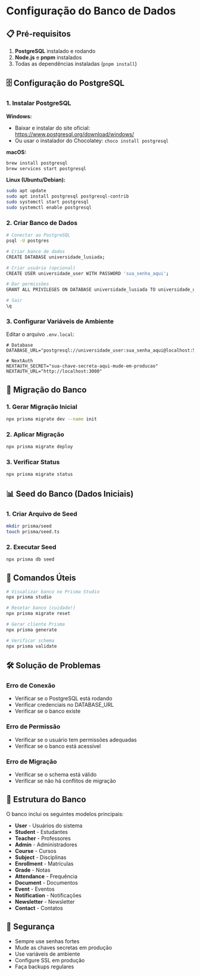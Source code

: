 # Configuração do Banco de Dados

## 📋 Pré-requisitos

1. **PostgreSQL** instalado e rodando
2. **Node.js** e **pnpm** instalados
3. Todas as dependências instaladas (`pnpm install`)

## 🗄️ Configuração do PostgreSQL

### 1. Instalar PostgreSQL

**Windows:**
- Baixar e instalar do site oficial: https://www.postgresql.org/download/windows/
- Ou usar o instalador do Chocolatey: `choco install postgresql`

**macOS:**
```bash
brew install postgresql
brew services start postgresql
```

**Linux (Ubuntu/Debian):**
```bash
sudo apt update
sudo apt install postgresql postgresql-contrib
sudo systemctl start postgresql
sudo systemctl enable postgresql
```

### 2. Criar Banco de Dados

```bash
# Conectar ao PostgreSQL
psql -U postgres

# Criar banco de dados
CREATE DATABASE universidade_lusiada;

# Criar usuário (opcional)
CREATE USER universidade_user WITH PASSWORD 'sua_senha_aqui';

# Dar permissões
GRANT ALL PRIVILEGES ON DATABASE universidade_lusiada TO universidade_user;

# Sair
\q
```

### 3. Configurar Variáveis de Ambiente

Editar o arquivo `.env.local`:

```env
# Database
DATABASE_URL="postgresql://universidade_user:sua_senha_aqui@localhost:5432/universidade_lusiada"

# NextAuth
NEXTAUTH_SECRET="sua-chave-secreta-aqui-mude-em-producao"
NEXTAUTH_URL="http://localhost:3000"
```

## 🚀 Migração do Banco

### 1. Gerar Migração Inicial

```bash
npx prisma migrate dev --name init
```

### 2. Aplicar Migração

```bash
npx prisma migrate deploy
```

### 3. Verificar Status

```bash
npx prisma migrate status
```

## 📊 Seed do Banco (Dados Iniciais)

### 1. Criar Arquivo de Seed

```bash
mkdir prisma/seed
touch prisma/seed.ts
```

### 2. Executar Seed

```bash
npx prisma db seed
```

## 🔧 Comandos Úteis

```bash
# Visualizar banco no Prisma Studio
npx prisma studio

# Resetar banco (cuidado!)
npx prisma migrate reset

# Gerar cliente Prisma
npx prisma generate

# Verificar schema
npx prisma validate
```

## 🛠️ Solução de Problemas

### Erro de Conexão
- Verificar se o PostgreSQL está rodando
- Verificar credenciais no DATABASE_URL
- Verificar se o banco existe

### Erro de Permissão
- Verificar se o usuário tem permissões adequadas
- Verificar se o banco está acessível

### Erro de Migração
- Verificar se o schema está válido
- Verificar se não há conflitos de migração

## 📁 Estrutura do Banco

O banco inclui os seguintes modelos principais:

- **User** - Usuários do sistema
- **Student** - Estudantes
- **Teacher** - Professores
- **Admin** - Administradores
- **Course** - Cursos
- **Subject** - Disciplinas
- **Enrollment** - Matrículas
- **Grade** - Notas
- **Attendance** - Frequência
- **Document** - Documentos
- **Event** - Eventos
- **Notification** - Notificações
- **Newsletter** - Newsletter
- **Contact** - Contatos

## 🔐 Segurança

- Sempre use senhas fortes
- Mude as chaves secretas em produção
- Use variáveis de ambiente
- Configure SSL em produção
- Faça backups regulares 